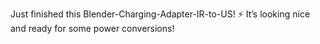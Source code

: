 Just finished this Blender-Charging-Adapter-IR-to-US! ⚡️ It’s looking nice and ready for some power conversions!
